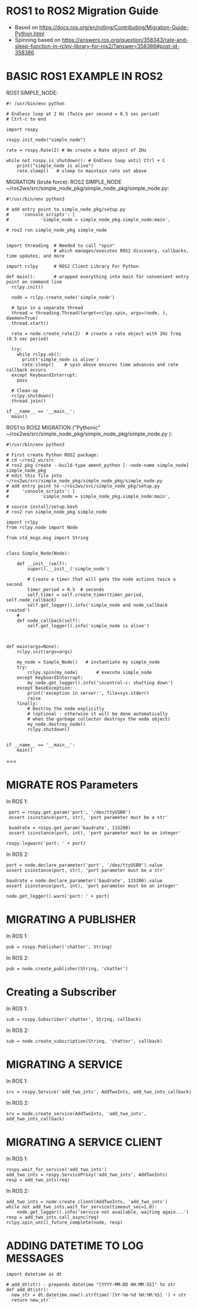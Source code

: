 # ROS1 to ROS2 Migration Guide

- Based on https://docs.ros.org/en/rolling/Contributing/Migration-Guide-Python.html
- Spinning based on https://answers.ros.org/question/358343/rate-and-sleep-function-in-rclpy-library-for-ros2/?answer=358386#post-id-358386



# BASIC ROS1 EXAMPLE IN ROS2

ROS1 SIMPLE_NODE:

```
#! /usr/bin/env python

# Endless loop at 2 Hz (Twice per second = 0.5 sec period)
# Ctrl-c to end

import rospy

rospy.init_node("simple_node")

rate = rospy.Rate(2) # We create a Rate object of 2Hz

while not rospy.is_shutdown(): # Endless loop until Ctrl + C
    print("simple_node is alive")
    rate.sleep()   # sleep to maintain rate set above
```


MIGRATION (brute force): ROS2 SIMPLE_NODE ~/ros2ws/src/simple_node_pkg/simple_node_pkg/simple_node.py:
```
#!/usr/bin/env python3

# add entry point to simple_node_pkg/setup.py
#     'console_scripts': [
#            'simple_node = simple_node_pkg.simple_node:main',

# ros2 run simple_node_pkg simple_node


import threading  # Needed to call "spin" 
                  # which manages/executes ROS2 discovery, callbacks, time updates, and more 

import rclpy      # ROS2 Client Library For Python

def main():       # wrapped everything into main for convenient entry point on command line
  rclpy.init()      

  node = rclpy.create_node('simple_node')

  # Spin in a separate thread
  thread = threading.Thread(target=rclpy.spin, args=(node, ), daemon=True)
  thread.start()

  rate = node.create_rate(2)  # create a rate object with 2Hz freq (0.5 sec period)

  try:
    while rclpy.ok():
      print('simple_node is alive')
      rate.sleep()    # spin above ensures time advances and rate callback occurs
  except KeyboardInterrupt:
    pass

  # Clean-up
  rclpy.shutdown()
  thread.join()

if __name__ == '__main__':
  main()

```

ROS1 to ROS2 MIGRATION ("Pythonic" ~/ros2ws/src/simple_node_pkg/simple_node_pkg/simple_node.py ):
```
#!/usr/bin/env python3

# First create Python ROS2 package:
# cd ~/ros2_ws/src        
# ros2 pkg create --build-type ament_python [--node-name simple_node] simple_node_pkg
# edit this file into ~/ros2ws/src/simple_node_pkg/simple_node_pkg/simple_node.py
# add entry point to ~/ros2ws/src/simple_node_pkg/setup.py
#     'console_scripts': [
#            'simple_node = simple_node_pkg.simple_node:main',

# source install/setup.bash
# ros2 run simple_node_pkg simple_node

import rclpy
from rclpy.node import Node

from std_msgs.msg import String


class Simple_Node(Node):

    def __init__(self):
        super().__init__('simple_node')
        
        # Create a timer that will gate the node actions twice a second
        timer_period = 0.5  # seconds
        self.timer = self.create_timer(timer_period, self.node_callback)
        self.get_logger().info('simple_node and node_callback created')
    # 
    def node_callback(self):
        self.get_logger().info('simple_node is alive')
    


def main(args=None):
    rclpy.init(args=args)

    my_node = Simple_Node()   # instantiate my simple_node
    try:
        rclpy.spin(my_node)       # execute simple_node 
    except KeyboardInterrupt:
        my_node.get_logger().info('\ncontrol-c: shutting down')
    except BaseException:
        print('exception in server:', file=sys.stderr)
        raise
    finally:
        # Destroy the node explicitly
        # (optional - otherwise it will be done automatically
        # when the garbage collector destroys the node object)
        my_node.destroy_node()
        rclpy.shutdown()


if __name__ == '__main__':
    main()
```

===
# MIGRATE ROS Parameters

In ROS 1:
```
 port = rospy.get_param('port', '/dev/ttyUSB0')
 assert isinstance(port, str), 'port parameter must be a str'

 buadrate = rospy.get_param('baudrate', 115200)
 assert isinstance(port, int), 'port parameter must be an integer'

rospy.logwarn('port: ' + port)
```

In ROS 2:
```
port = node.declare_parameter('port', '/dev/ttyUSB0').value
assert isinstance(port, str), 'port parameter must be a str'

baudrate = node.declare_parameter('baudrate', 115200).value
assert isinstance(port, int), 'port parameter must be an integer'

node.get_logger().warn('port: ' + port)
```

# MIGRATING A PUBLISHER

In ROS 1:
```
pub = rospy.Publisher('chatter', String)
```

In ROS 2:
```
pub = node.create_publisher(String, 'chatter')
```

# Creating a Subscriber

In ROS 1:
```
sub = rospy.Subscriber('chatter', String, callback)
```
In ROS 2:
```
sub = node.create_subscription(String, 'chatter', callback)
```

# MIGRATING A SERVICE 

In ROS 1:
```
srv = rospy.Service('add_two_ints', AddTwoInts, add_two_ints_callback)
```
In ROS 2:
```
srv = node.create_service(AddTwoInts, 'add_two_ints', add_two_ints_callback)
```


# MIGRATING A SERVICE CLIENT

In ROS 1:
```
rospy.wait_for_service('add_two_ints')
add_two_ints = rospy.ServiceProxy('add_two_ints', AddTwoInts)
resp = add_two_ints(req)

```
In ROS 2:
```
add_two_ints = node.create_client(AddTwoInts, 'add_two_ints')
while not add_two_ints.wait_for_service(timeout_sec=1.0):
    node.get_logger().info('service not available, waiting again...')
resp = add_two_ints.call_async(req)
rclpy.spin_until_future_complete(node, resp)
```

# ADDING DATETIME TO LOG MESSAGES

```
import datetime as dt

# add_dt(str) - prepends datetime "[YYYY-MM-DD HH:MM:SS]" to str
def add_dt(str):
  new_str = dt.datetime.now().strftime('[%Y-%m-%d %H:%M:%S] ') + str
  return new_str``` 
```
